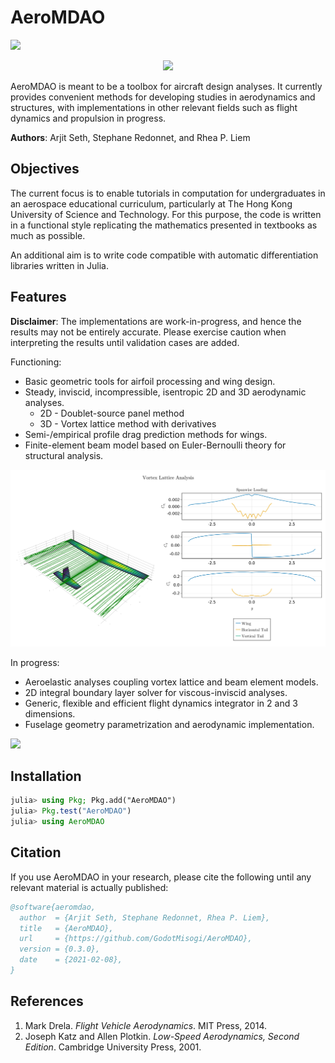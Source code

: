 # AeroMDAO

[![](https://img.shields.io/badge/docs-dev-blue.svg)](https://godotmisogi.github.io/AeroMDAO.jl/dev/)

<p align="center">
<img width="60%", src="https://raw.githubusercontent.com/GodotMisogi/AeroMDAO.jl/main/docs/src/assets/logo.svg">
</p>

AeroMDAO is meant to be a toolbox for aircraft design analyses. It currently provides convenient methods for developing studies in aerodynamics and structures, with implementations in other relevant fields such as flight dynamics and propulsion in progress.

**Authors**: Arjit Seth, Stephane Redonnet, and Rhea P. Liem

## Objectives

The current focus is to enable tutorials in computation for undergraduates in an aerospace educational curriculum, particularly at The Hong Kong University of Science and Technology. For this purpose, the code is written in a functional style replicating the mathematics presented in textbooks as much as possible.

An additional aim is to write code compatible with automatic differentiation libraries written in Julia.

## Features

**Disclaimer**: The implementations are work-in-progress, and hence the results may not be entirely accurate. Please exercise caution when interpreting the results until validation cases are added.

Functioning:

- Basic geometric tools for airfoil processing and wing design. 
- Steady, inviscid, incompressible, isentropic 2D and 3D aerodynamic analyses.
  - 2D - Doublet-source panel method
  - 3D - Vortex lattice method with derivatives
- Semi-/empirical profile drag prediction methods for wings.
- Finite-element beam model based on Euler-Bernoulli theory for structural analysis.

![](plots/VortexLattice.svg)

In progress:

- Aeroelastic analyses coupling vortex lattice and beam element models.
- 2D integral boundary layer solver for viscous-inviscid analyses.
- Generic, flexible and efficient flight dynamics integrator in 2 and 3 dimensions.
- Fuselage geometry parametrization and aerodynamic implementation.

![](https://godot-bloggy.xyz/post/diagrams/AerostructAircraft.svg)

## Installation

```julia
julia> using Pkg; Pkg.add("AeroMDAO")
julia> Pkg.test("AeroMDAO")
julia> using AeroMDAO
```

## Citation

If you use AeroMDAO in your research, please cite the following until any relevant material is actually published:

```bibtex
@software{aeromdao,
  author  = {Arjit Seth, Stephane Redonnet, Rhea P. Liem},
  title   = {AeroMDAO},
  url     = {https://github.com/GodotMisogi/AeroMDAO},
  version = {0.3.0},
  date    = {2021-02-08},
}
```

## References

1. Mark Drela. _Flight Vehicle Aerodynamics_. MIT Press, 2014.
2. Joseph Katz and Allen Plotkin. _Low-Speed Aerodynamics, Second Edition_. Cambridge University Press, 2001.